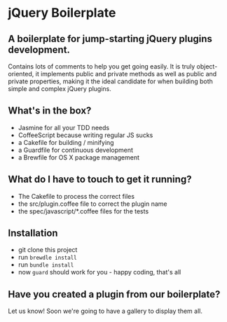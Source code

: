 # jQuery Boilerplate

## A boilerplate for jump-starting jQuery plugins development.
Contains lots of comments to help you get going easily. It is truly object-oriented, it implements public and private methods as well as public and private properties, making it the ideal candidate for when building both simple and complex jQuery plugins.

## What's in the box?

 - Jasmine for all your TDD needs
 - CoffeeScript because writing regular JS sucks
 - a Cakefile for building / minifying
 - a Guardfile for continuous development
 - a Brewfile for OS X package management
 
## What do I have to touch to get it running?

 - The Cakefile to process the correct files
 - the src/plugin.coffee file to correct the plugin name
 - the spec/javascript/*.coffee files for the tests
 
## Installation

 - git clone this project
 - run `brewdle install`
 - run `bundle install`
 - now `guard` should work for you - happy coding, that's all

## Have you created a plugin from our boilerplate?
Let us know! Soon we're going to have a gallery to display them all.
